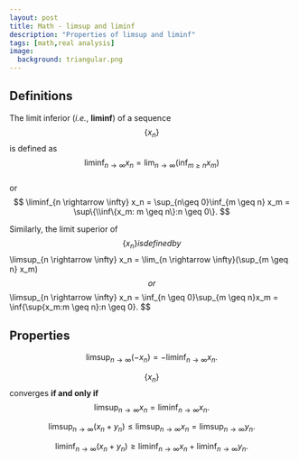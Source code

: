 ```yaml
---
layout: post
title: Math - limsup and liminf
description: "Properties of limsup and liminf"
tags: [math,real analysis]
image:
  background: triangular.png
---
```


## Definitions

The limit inferior (_i.e._, **liminf**) of a sequence $$\{x_n\}$$ is defined as  
$$
\liminf_{n \rightarrow \infty} x_n = \lim_{n \rightarrow \infty}(\inf_{m \geq n} x_m)
$$  
or  
$$
\liminf_{n \rightarrow \infty} x_n = \sup_{n\geq 0}\inf_{m \geq n} x_m = \sup\{\\inf\{x_m: m \geq n\}:n \geq 0\}.
$$  

Similarly, the limit superior of $$\{x_n\} is defined by  
$$
\limsup_{n \rightarrow \infty} x_n = \lim_{n \rightarrow \infty}(\sup_{m \geq n} x_m)
$$  
or  
$$
\limsup_{n \rightarrow \infty} x_n = \inf_{n \geq 0}\sup_{m \geq n}x_m = \inf\{\sup\{x_m:m \geq n\}:n \geq 0\}.
$$

## Properties

$$\limsup_{n \rightarrow \infty} (- x_n) = -\liminf_{n \rightarrow \infty}x_n.$$  

$$\{x_n\}$$ converges **if and only if**  
$$
\limsup_{n \rightarrow \infty} x_n = \liminf_{n \rightarrow \infty}x_n.
$$

$$\limsup_{n \rightarrow \infty} (x_n + y_n) \leq \limsup_{n \rightarrow \infty} x_n = \limsup_{n \rightarrow \infty} y_n.$$ 

$$\liminf_{n \rightarrow \infty}(x_n + y_n) \geq \liminf_{n \rightarrow \infty}x_n + \liminf_{n \rightarrow \infty} y_n.$$  
